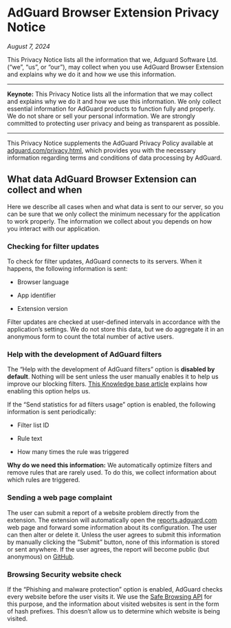 
# AdGuard Browser Extension Privacy Notice

*August 7, 2024*

This Privacy Notice lists all the information that we, Adguard Software Ltd. (“we”, “us”, or “our”), may collect when you use AdGuard Browser Extension and explains why we do it and how we use this information.

---

**Keynote:** This Privacy Notice lists all the information that we may collect and explains why we do it and how we use this information. We only collect essential information for AdGuard products to function fully and properly. We do not share or sell your personal information. We are strongly committed to protecting user privacy and being as transparent as possible.

---

This Privacy Notice supplements the AdGuard Privacy Policy available at [adguard.com/privacy.html](https://adguard.com/privacy.html), which provides you with the necessary information regarding terms and conditions of data processing by AdGuard.

## What data AdGuard Browser Extension can collect and when

Here we describe all cases when and what data is sent to our server, so you can be sure that we only collect the minimum necessary for the application to work properly. The information we collect about you depends on how you interact with our application.

### Checking for filter updates

To check for filter updates, AdGuard connects to its servers. When it happens, the following information is sent:

- Browser language

- App identifier

- Extension version

Filter updates are checked at user-defined intervals in accordance with the application’s settings. We do not store this data, but we do aggregate it in an anonymous form to count the total number of active users.

### ​​Help with the development of AdGuard filters

The “Help with the development of AdGuard filters” option is **disabled by default**. Nothing will be sent unless the user manually enables it to help us improve our blocking filters. [This Knowledge base article](https://adguard.com/kb/general/ad-filtering/tracking-filter-statistics/) explains how enabling this option helps us.

If the “Send statistics for ad filters usage” option is enabled, the following information is sent periodically:

- Filter list ID

- Rule text

- How many times the rule was triggered

**Why do we need this information:** We automatically optimize filters and remove rules that are rarely used. To do this, we collect information about which rules are triggered.

### Sending a web page complaint

The user can submit a report of a website problem directly from the extension. The extension will automatically open the [reports.adguard.com](https://reports.adguard.com/new_issue.html) web page and forward some information about its configuration. The user can then alter or delete it.
Unless the user agrees to submit this information by manually clicking the “Submit” button, none of this information is stored or sent anywhere. If the user agrees, the report will become public (but anonymous) on [GitHub](https://github.com/adguardteam/adguardfilters/issues).

### Browsing Security website check

If the “Phishing and malware protection” option is enabled, AdGuard checks every website before the user visits it. We use the [Safe Browsing API](https://adguard.com/kb/general/browsing-security/) for this purpose, and the information about visited websites is sent in the form of hash prefixes. This doesn’t allow us to determine which website is being visited.
